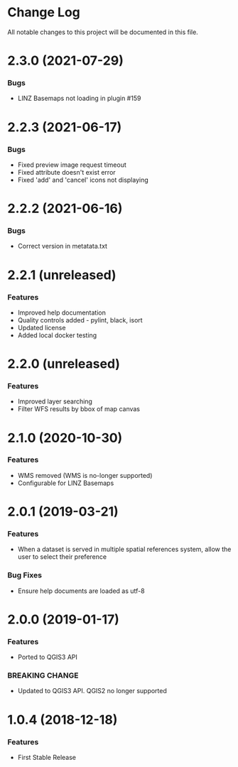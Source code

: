 # Change Log

All notable changes to this project will be documented in this file.

# 2.3.0 (2021-07-29)

### Bugs

- LINZ Basemaps not loading in plugin #159

# 2.2.3 (2021-06-17)

### Bugs

- Fixed preview image request timeout
- Fixed attribute doesn't exist error
- Fixed 'add' and 'cancel' icons not displaying

# 2.2.2 (2021-06-16)

### Bugs

- Correct version in metatata.txt

# 2.2.1 (unreleased)

### Features

- Improved help documentation
- Quality controls added - pylint, black, isort
- Updated license
- Added local docker testing

# 2.2.0 (unreleased)

### Features

- Improved layer searching
- Filter WFS results by bbox of map canvas

# 2.1.0 (2020-10-30)

### Features

- WMS removed (WMS is no-longer supported)
- Configurable for LINZ Basemaps

# 2.0.1 (2019-03-21)

### Features

- When a dataset is served in multiple spatial references system, allow the user to select
  their preference

### Bug Fixes

- Ensure help documents are loaded as utf-8

# 2.0.0 (2019-01-17)

### Features

- Ported to QGIS3 API

### BREAKING CHANGE

- Updated to QGIS3 API. QGIS2 no longer supported

# 1.0.4 (2018-12-18)

### Features

- First Stable Release
